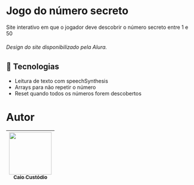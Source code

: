 # Jogo do número secreto
Site interativo em que o jogador deve descobrir o número secreto entre 1 e 50
###### Design do site disponibilizado pela Alura.

## 🚀 Tecnologias
* Leitura de texto com speechSynthesis
* Arrays para não repetir o número
* Reset quando todos os números forem descobertos

# Autor
| [<img loading="lazy" src="https://avatars.githubusercontent.com/u/208821635?v=4" width=115><br><sub>Caio Custódio</sub>](https://github.com/CaioCusto) |
| :---: |
